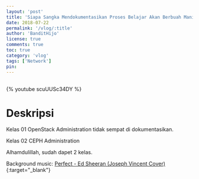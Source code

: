 ```yaml
---
layout: 'post'
title: 'Siapa Sangka Mendokumentasikan Proses Belajar Akan Berbuah Manis Pt. 3'
date: 2018-07-22
permalink: '/vlog/:title'
author: 'BanditHijo'
license: true
comments: true
toc: true
category: 'vlog'
tags: ['Network']
pin:
---
```


<div style="margin-top:30px;"></div>

{% youtube scuUUSc34DY %}

# Deskripsi

Kelas 01 OpenStack Administration tidak sempat di dokumentasikan.

Kelas 02 CEPH Administration

Alhamdulillah, sudah dapet 2 kelas.

Background music:
[Perfect - Ed Sheeran (Joseph Vincent Cover)](https://youtu.be/qWVYmwNFn8M){:target="_blank"}

